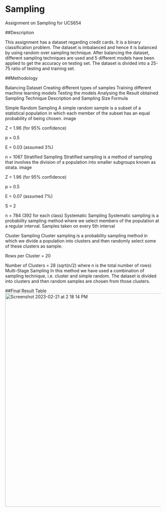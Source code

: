 # Sampling

Assignment on Sampling for UCS654

##Description

This assignment has a dataset regarding credit cards. It is a binary classification problem. The dataset is imbalanced and hence it is balanced by using random over sampling technique. After balancing the dataset, different sampling techniques are used and 5 different models have been applied to get the accuracy on testing set. The dataset is divided into a 25-75 ratio of testing and training set.

##Methodology

Balancing Dataset Creating different types of samples Training different machine learning models Testing the models Analysing the Result obtained Sampling Technique Description and Sampling Size Formula

Simple Random Sampling A simple random sample is a subset of a statistical population in which each member of the subset has an equal probability of being chosen. image

Z = 1.96 (for 95% confidence)

p = 0.5

E = 0.03 (assumed 3%)

n = 1067 Stratified Sampling Stratified sampling is a method of sampling that involves the division of a population into smaller subgroups known as strata. image

Z = 1.96 (for 95% confidence)

p = 0.5

E = 0.07 (assumed 7%)

S = 2

n = 784 (392 for each class) Systematic Sampling Systematic sampling is a probability sampling method where we select members of the population at a regular interval. Samples taken on every 5th interval

Cluster Sampling Cluster sampling is a probability sampling method in which we divide a population into clusters and then randomly select some of these clusters as sample.

Rows per Cluster = 20

Number of Clusters = 28 (sqrt(n/2) where n is the total number of rows) Multi-Stage Sampling In this method we have used a combination of sampling technique, i.e. cluster and simple random. The dataset is divided into clusters and then random samples are chosen from those clusters.

##Final Result Table
<img width="688" alt="Screenshot 2023-02-21 at 2 18 14 PM" src="https://user-images.githubusercontent.com/92255222/220294446-3aedab58-3a92-4032-97b1-27614e75afab.png">


